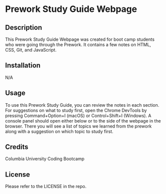 # Prework Study Guide Webpage

## Description

This Prework Study Guide Webpage was created for boot camp students who were going through the Prework. It contains a few notes on HTML, CSS, Git, and JavaScript.

## Installation

N/A

## Usage

To use this Prework Study Guide, you can review the notes in each section. For suggestions on what to study first, open the Chrome DevTools by pressing Command+Option+I (macOS) or Control+Shift+I (Windows). A console panel should open either below or to the side of the webpage in the browser. There you will see a list of topics we learned from the prework along with a suggestion on which topic to study first.

## Credits

Columbia University Coding Bootcamp

## License

Please refer to the LICENSE in the repo.